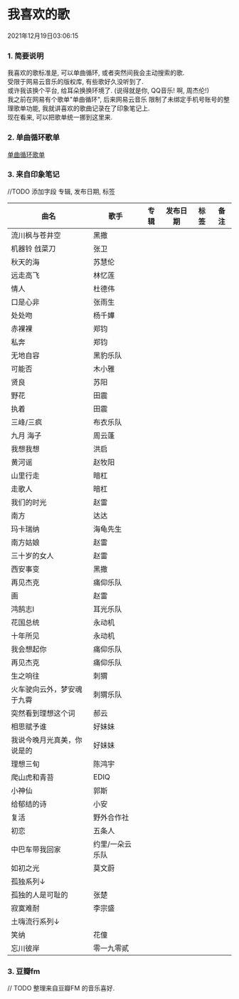 # 我喜欢的歌

2021年12月19日03:06:15

### 1. 简要说明

我喜欢的歌标准是, 可以单曲循环, 或者突然间我会主动搜索的歌.  
受限于网易云音乐的版权库, 有些歌好久没听到了.  
或许我该换个平台, 给耳朵换换环境了. (说得就是你, QQ音乐! 啊, 周杰伦!)  
我之前在网易有个歌单"单曲循环", 后来网易云音乐 限制了未绑定手机号账号的整理歌单功能, 我就讲喜欢的歌曲记录在了印象笔记上.  
现在看来, 可以把歌单统一挪到这里来.

### 2. 单曲循环歌单

[单曲循环歌单](https://music.163.com/playlist?id=2157513336&userid=263410539)

### 3. 来自印象笔记

//TODO 添加字段 专辑, 发布日期, 标签

|曲名 | 歌手 | 专辑 | 发布日期 | 标签 | 备注 |
|----------|---------------|----------|---------------|----------|---------------|
|流川枫与苍井空 | 黑撒 | | | | |
|机器铃 戗菜刀 | 张卫 | | | | |
|秋天的海 | 苏慧伦 | | | | |
|远走高飞 | 林忆莲 | | | | |
|情人 | 杜德伟 | | | | |
|口是心非 | 张雨生 | | | | |
|处处吻 | 杨千嬅 | | | | |
|赤裸裸 | 郑钧 | | | | |
|私奔 | 郑钧 | | | | |
|无地自容 | 黑豹乐队 | | | | |
|可能否 | 木小雅 | | | | |
|贤良 | 苏阳 | | | | |
|野花 | 田震 | | | | |
|执着 | 田震 | | | | |
|三峰/三疯 | 布衣乐队 | | | | |
|九月 海子 | 周云蓬 | | | | |
|我想我想 | 洪启 | | | | |
|黄河谣 | 赵牧阳 | | | | |
|山里行走 | 暗杠 | | | | |
|走歌人 | 暗杠 | | | | |
|我们的时光 | 赵雷 | | | | |
|南方 | 达达 | | | | |
|玛卡瑞纳 | 海龟先生 | | | | |
|南方姑娘 | 赵雷 | | | | |
|三十岁的女人 | 赵雷 | | | | |
|西安事变 | 黑撒 | | | | |
|再见杰克 | 痛仰乐队 | | | | |
|画 | 赵雷 | | | | |
|鸿鹄志l | 耳光乐队 | | | | |
|花国总统 | 永动机 | | | | |
|十年所见 | 永动机 | | | | |
|我会想起你 | 痛仰乐队 | | | | |
|再见杰克 | 痛仰乐队 | | | | |
|生之响往 | 刺猬 | | | | |
|火车驶向云外，梦安魂于九霄 | 刺猬乐队 | | | | |
|突然看到理想这个词 | 郝云 | | | | |
|相思赋予谁 | 好妹妹 | | | | |
|我说今晚月光真美，你说是的 | 好妹妹 | | | | |
|理想三旬 | 陈鸿宇 | | | | |
|爬山虎和青苔 | EDIQ | | | | |
|小神仙 | 郭斯 | | | | |
|给郁结的诗 | 小安 | | | | |
|复活 | 野外合作社 | | | | |
|初恋 | 五条人 | | | | |
|中巴车带我回家 | 约里/一朵云乐队 | | | | |
|如初之光 | 莫文蔚 | | | | |
|孤独系列↓ | | | | | |
|孤独的人是可耻的 | 张楚 | | | | |
|寂寞难耐 | 李宗盛 | | | | |
| 土嗨流行系列↓ | | | | | |
|笑纳 | 花僮 | | | | |
|忘川彼岸 | 零一九零貳 | | | | |

### 3. 豆瓣fm

// TODO 整理来自豆瓣FM 的音乐喜好.
